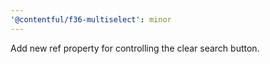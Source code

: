 ```yaml
---
'@contentful/f36-multiselect': minor
---
```


Add new ref property for controlling the clear search button.
